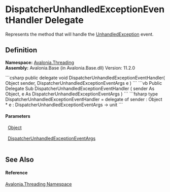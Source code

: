 # DispatcherUnhandledExceptionEventHandler Delegate


Represents the method that will handle the <a href="E_Avalonia_Threading_Dispatcher_UnhandledException">UnhandledException</a> event.



## Definition
**Namespace:** <a href="N_Avalonia_Threading">Avalonia.Threading</a>  
**Assembly:** Avalonia.Base (in Avalonia.Base.dll) Version: 11.2.0

<Tabs groupId="api-code-preview">
<TabItem value="csharp" label="C#">
```csharp
public delegate void DispatcherUnhandledExceptionEventHandler(
	Object sender,
	DispatcherUnhandledExceptionEventArgs e
)
```
</TabItem>
<TabItem value="vb" label="VB">
```vb
Public Delegate Sub DispatcherUnhandledExceptionEventHandler ( 
	sender As Object,
	e As DispatcherUnhandledExceptionEventArgs
)
```
</TabItem>
<TabItem value="fsharp" label="F#">
```fsharp
type DispatcherUnhandledExceptionEventHandler = 
    delegate of 
        sender : Object * 
        e : DispatcherUnhandledExceptionEventArgs -> unit
```
</TabItem>
</Tabs>



#### Parameters
<dl><dt>  <a href="https://learn.microsoft.com/dotnet/api/system.object" target="_blank" rel="noopener noreferrer">Object</a></dt><dd> </dd><dt>  <a href="T_Avalonia_Threading_DispatcherUnhandledExceptionEventArgs">DispatcherUnhandledExceptionEventArgs</a></dt><dd> </dd></dl>

## See Also


#### Reference
<a href="N_Avalonia_Threading">Avalonia.Threading Namespace</a>  
